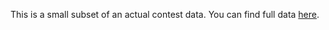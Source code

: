 This is a small subset of an actual contest data. You can find full data [here](https://community.topcoder.com/longcontest/?module=ViewProblemStatement&rd=16978&pm=14691).
